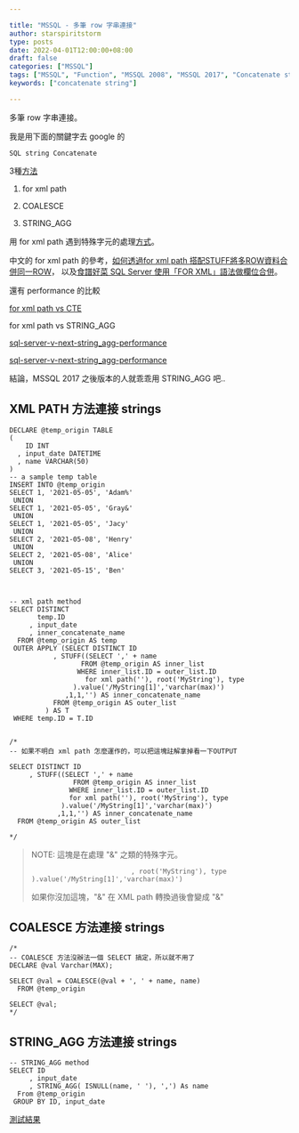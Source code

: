 ```yaml
---

title: "MSSQL - 多筆 row 字串連接"
author: starspiritstorm
type: posts
date: 2022-04-01T12:00:00+08:00
draft: false
categories: ["MSSQL"]
tags: ["MSSQL", "Function", "MSSQL 2008", "MSSQL 2017", "Concatenate string"]
keywords: ["concatenate string"]

---
```



多筆 row 字串連接。


<!--more-->


我是用下面的關鍵字去 google 的

	SQL string Concatenate 


3種[方法](https://www.mytecbits.com/microsoft/sql-server/concatenate-multiple-rows-into-single-string)

1. for xml path

2. COALESCE

3. STRING_AGG



用 for xml path 遇到特殊字元的處理[方式](https://blogs.lobsterpot.com.au/2010/04/15/handling-special-characters-with-for-xml-path/)。


中文的 for xml path 的參考，[如何透過for xml path 搭配STUFF將多ROW資料合併同一ROW](https://coolmandiary.blogspot.com/2020/11/t-sql12for-xml-path-stuffrowrow.html)，
以及[食譜好菜 SQL Server 使用「FOR XML」語法做欄位合併](https://dotblogs.com.tw/supershowwei/2016/01/26/145353)。


還有 performance 的比較

[for xml path vs CTE](https://blog.darkthread.net/blog/col-merge-benchmark)


for xml path vs STRING_AGG

[sql-server-v-next-string_agg-performance](https://sqlperformance.com/2016/12/sql-performance/sql-server-v-next-string_agg-performance)

[sql-server-v-next-string_agg-performance](https://sqlperformance.com/2017/01/sql-performance/sql-server-v-next-string_agg-performance-part-2)


結論，MSSQL 2017 之後版本的人就乖乖用 STRING_AGG 吧..



## XML PATH 方法連接 strings



	DECLARE @temp_origin TABLE
	(
		ID INT
	  , input_date DATETIME
	  , name VARCHAR(50)
	) 
	-- a sample temp table
	INSERT INTO @temp_origin
	SELECT 1, '2021-05-05', 'Adam%'
	 UNION
	SELECT 1, '2021-05-05', 'Gray&'
	 UNION
	SELECT 1, '2021-05-05', 'Jacy'
	 UNION
	SELECT 2, '2021-05-08', 'Henry'
	 UNION
	SELECT 2, '2021-05-08', 'Alice'
	 UNION
	SELECT 3, '2021-05-15', 'Ben'



	-- xml path method
	SELECT DISTINCT 
		   temp.ID
		 , input_date
		 , inner_concatenate_name
	  FROM @temp_origin AS temp
	 OUTER APPLY (SELECT DISTINCT ID 
			   , STUFF((SELECT ',' + name
					  FROM @temp_origin AS inner_list
					 WHERE inner_list.ID = outer_list.ID 
					   for xml path(''), root('MyString'), type
					).value('/MyString[1]','varchar(max)')
				  ,1,1,'') AS inner_concatenate_name
			   FROM @temp_origin AS outer_list
			 ) AS T
	 WHERE temp.ID = T.ID


	/*
	-- 如果不明白 xml path 怎麼運作的，可以把這塊註解拿掉看一下OUTPUT

	SELECT DISTINCT ID 
		 , STUFF((SELECT ',' + name
					FROM @temp_origin AS inner_list
				   WHERE inner_list.ID = outer_list.ID 
				   for xml path(''), root('MyString'), type
				 ).value('/MyString[1]','varchar(max)')
				,1,1,'') AS inner_concatenate_name
	  FROM @temp_origin AS outer_list

	*/


> NOTE: 這塊是在處理 "&" 之類的特殊字元。
>
>                              , root('MyString'), type
>     ).value('/MyString[1]','varchar(max)')
>  
> 如果你沒加這塊，"&" 在 XML path 轉換過後會變成 "&amp;"


## COALESCE 方法連接 strings

	/*
	-- COALESCE 方法沒辦法一個 SELECT 搞定，所以就不用了
	DECLARE @val Varchar(MAX); 

	SELECT @val = COALESCE(@val + ', ' + name, name) 
	  FROM @temp_origin 
	  
	SELECT @val;
	*/


## STRING_AGG 方法連接 strings


	-- STRING_AGG method
	SELECT ID
		 , input_date
		 , STRING_AGG( ISNULL(name, ' '), ',') As name 
	  From @temp_origin
	 GROUP BY ID, input_date



[測試結果](https://dbfiddle.uk/?rdbms=sqlserver_2017&fiddle=bfc3fb737203a5b7e23f0aaa9bf4423b)

